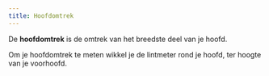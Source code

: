 ```yaml
---
title: Hoofdomtrek
---
```


De **hoofdomtrek** is de omtrek van het breedste deel van je hoofd.

Om je hoofdomtrek te meten wikkel je de lintmeter rond je hoofd, ter hoogte van je voorhoofd.
